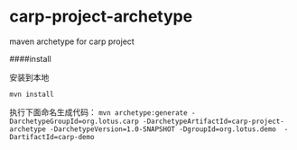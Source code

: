 # carp-project-archetype
maven archetype for carp project


####install

安装到本地

`mvn install` 

执行下面命名生成代码：
`mvn archetype:generate -DarchetypeGroupId=org.lotus.carp -DarchetypeArtifactId=carp-project-archetype -DarchetypeVersion=1.0-SNAPSHOT -DgroupId=org.lotus.demo  -DartifactId=carp-demo`

